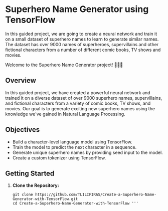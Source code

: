 #  Superhero Name Generator using TensorFlow
In this guided project, we are going to create a neural network and train it on a small dataset of superhero names to learn to generate similar names. The dataset has over 9000 names of superheroes, supervillains and other fictional characters from a number of different comic books, TV shows and movies.

Welcome to the Superhero Name Generator project! 🦸‍♂️🚀

## Overview

In this guided project, we have created a powerful neural network and trained it on a diverse dataset of over 9000 superhero names, supervillains, and fictional characters from a variety of comic books, TV shows, and movies. Our goal is to generate exciting new superhero names using the knowledge we've gained in Natural Language Processing.

## Objectives

- Build a character-level language model using TensorFlow.
- Train the model to predict the next character in a sequence.
- Generate unique superhero names by providing seed input to the model.
- Create a custom tokenizer using TensorFlow.

## Getting Started

1. **Clone the Repository:**
   ```shell
   git clone https://github.com/TLILIFIRAS/Create-a-Superhero-Name-Generator-with-TensorFlow.git
   cd Create-a-Superhero-Name-Generator-with-TensorFlow '''
   
